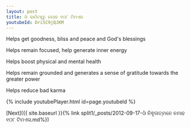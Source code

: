 ```yaml
---
layout: post
title: ଓଁ କାଠିଟାୱା ନମାହ ୧୦୮ ଟିମଏସ
youtubeId: Dri5C9jQJKM
---
```

 
 
Helps get goodness, bliss and peace and God's blessings
 
Helps remain focused, help generate inner energy 
 
Helps boost physical and mental health 
 
Helps remain grounded and generates a sense of gratitude towards the greater power 
 
Helps reduce bad karma
 
 
 
 


{% include youtubePlayer.html id=page.youtubeId %}
 
[Next]({{ site.baseurl }}{% link  split1/_posts/2012-09-17-ଓଁ ନିଵୃତାତ୍ମନେ ନମାହ ୧୦୮ ଟିମଏସ.md%})
 

